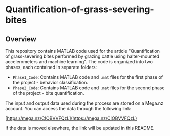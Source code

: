 # Quantification-of-grass-severing-bites

## Overview

This repository contains MATLAB code used for the article "Quantification of grass-severing bites performed by grazing cattle using halter-mounted accelerometers and machine learning". The code is organized into two phases, each contained in separate folders:

- `Phase1_Code`: Contains MATLAB code and `.mat` files for the first phase of the project - behavior classification.
- `Phase2_Code`: Contains MATLAB code and `.mat` files for the second phase of the project - bite quantification.

The input and output data used during the process are stored on a Mega.nz account. You can access the data through the following link:

[https://mega.nz/C!OBVVFQzL](https://mega.nz/C!OBVVFQzL)

If the data is moved elsewhere, the link will be updated in this README.
